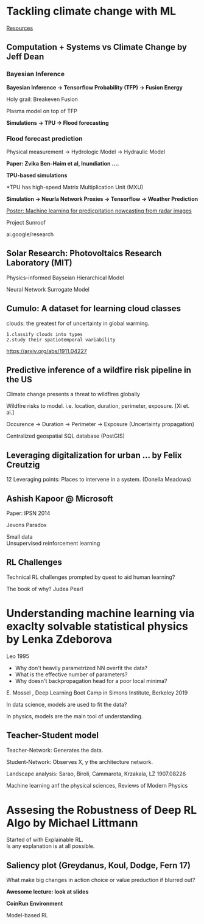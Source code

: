 # Tackling climate change with ML

[Resources](www.climatechange.ai)


## Computation + Systems vs Climate Change by Jeff Dean


### Bayesian Inference

**Bayesian Inference -> Tensorflow Probability (TFP) -> Fusion Energy**

Holy grail: Breakeven Fusion

Plasma model on top of TFP

**Simulations -> TPU -> Flood forecasting**

### Flood forecast prediction

Physical measurement -> Hydrologic Model -> Hydraulic Model

**Paper: Zvika Ben-Haim et al, Inundiation ....**

**TPU-based simulations**

*TPU has high-speed Matrix Multiplication Unit (MXU)

**Simulation -> Neurla Network Proxies -> Tensorflow -> Weather Prediction**

[Poster: Machine learning for predicpitation nowcasting from radar images](tinyurl.com/qs89gdz)

Project Sunroof

ai.google/research


## Solar Research: Photovoltaics Research Laboratory (MIT)

Physics-informed Bayseian Hierarchical Model

Neural Network Surrogate Model

## Cumulo: A dataset for learning cloud classes

clouds: the greatest for of uncertainty in global warming.

    1.classify clouds into types
    2.study their spatiotemporal variability

https://arxiv.org/abs/1911.04227

## Predictive inference of a wildfire risk pipeline in the US

Climate change presents a threat to wildfires globally

Wildfire risks to model. i.e. location, duration, perimeter, exposure. [Xi et. al.]

Occurence -> Duration -> Perimeter -> Exposure (Uncertainty propagation)

Centralized geospatial SQL database (PostGIS)


## Leveraging digitalization for urban ... by Felix Creutzig

12 Leveraging points: Places to intervene in a system. (Donella Meadows)

## Ashish Kapoor @ Microsoft

Paper: IPSN 2014

Jevons Paradox

Small data\
Unsupervised reinforcement learning


## RL Challenges

Technical RL challenges prompted by quest to aid human learning?

The book of why? Judea Pearl


# Understanding machine learning via exaclty solvable statistical physics by Lenka Zdeborova

Leo 1995
* Why don't heavily parametrized NN overfit the data?
* What is the effective number of parameters?
* Why doesn't backpropagation head for a poor local minima?

E. Mossel , Deep Learning Boot Camp in Simons Institute, Berkeley 2019

In data science, models are used to fit the data?

In physics, models are the main tool of understanding.

## Teacher-Student model

Teacher-Network: Generates the data.

Student-Network: Observes X, y the architecture network.

Landscape analysis: Sarao, Biroli, Cammarota, Krzakala, LZ 1907.08226

Machine learning anf the physical sciences, Reviews of Modern Physics


# Assesing the Robustness of Deep RL Algo by Michael Littmann


Started of with Explainable RL.\
Is any explanation is at all possible.

## Saliency plot (Greydanus, Koul, Dodge, Fern 17)

What make big changes in action choice or value preduction if blurred out?

**Awesome lecture: look at slides**

**CoinRun Environment**

Model-based RL











